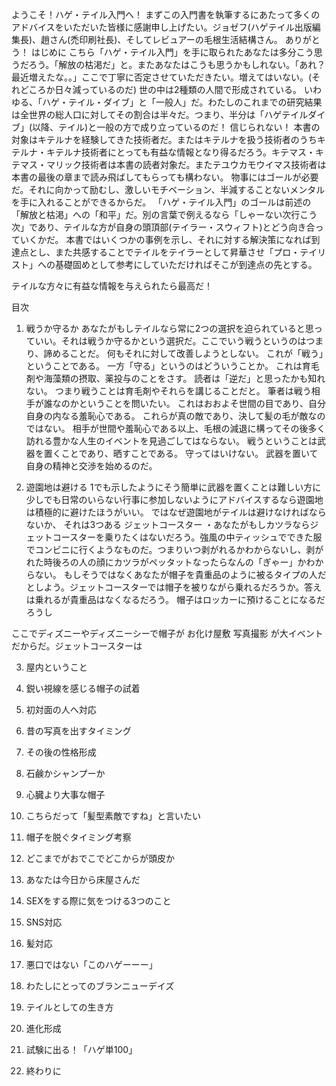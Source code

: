 ようこそ！ハゲ・テイル入門へ！
まずこの入門書を執筆するにあたって多くのアドバイスをいただいた皆様に感謝申し上げたい。ジョゼフ(ハゲテイル出版編集長)、趙さん(禿印刷社長)、そしてレビュアーの毛根生活結構さん。
ありがとう！
はじめに
こちら「ハゲ・テイル入門」を手に取られたあなたは多分こう思うだろう。「解放の枯渇だ」と。またあなたはこうも思うかもしれない。「あれ？最近増えたな。。」ここで丁寧に否定させていただきたい。増えてはいない。(それどころか日々減っているのだ)
世の中は2種類の人間で形成されている。
いわゆる、「ハゲ・テイル・ダイブ」と「一般人」だ。わたしのこれまでの研究結果は全世界の総人口に対してその割合は半々だ。つまり、半分は「ハゲテイルダイブ」(以降、テイル)と一般の方で成り立っているのだ！
信じられない！
本書の対象はキテルナを経験してきた技術者だ。またはキテルナを扱う技術者のうちキテルナ・キテルナ技術者にとっても有益な情報となり得るだろう。キテマス・キテマス・マリック技術者は本書の読者対象だ。またテユウカモウイマス技術者は本書の最後の章まで読み飛ばしてもらっても構わない。
物事にはゴールが必要だ。それに向かって励むし、激しいモチベーション、半減することないメンタルを手に入れることができるからだ。
「ハゲ・テイル入門」のゴールは前述の「解放と枯渇」への「和平」だ。別の言葉で例えるなら「しゃーない次行こう次」であり、テイルな方が自身の頭頂部(テイラー・スウィフト)とどう向き合っていくかだ。
本書ではいくつかの事例を示し、それに対する解決策になれば到達点とし、また共感することでテイルをテイラーとして昇華させ「プロ・テイリスト」への基礎固めとして参考にしていただければそこが到達点の先とする。

テイルな方々に有益な情報を与えられたら最高だ！

目次
1. 戦うか守るか
あなたがもしテイルなら常に2つの選択を迫られていると思っていい。それは戦うか守るかという選択だ。ここでいう戦うというのはつまり、諦めることだ。
何もそれに対して改善しようとしない。
これが「戦う」ということである。
一方「守る」というのはどういうことか。
これは育毛剤や海藻類の摂取、薬投与のことをさす。
読者は「逆だ」と思ったかも知れない。
つまり戦うことは育毛剤やそれらを講じることだと。
筆者は戦う相手が誰なのかということを問いたい。
これはおおよそ世間の目であり、自分自身の内なる羞恥心である。
これらが真の敵であり、決して髪の毛が敵なのではない。
相手が世間や羞恥心である以上、毛根の減退に構ってその後多く訪れる豊かな人生のイベントを見過ごしてはならない。
戦うということは武器を置くことであり、晒すことである。
守ってはいけない。
武器を置いて自身の精神と交渉を始めるのだ。

2. 遊園地は避ける
1でも示したようにそう簡単に武器を置くことは難しい方に少しでも日常のいらない行事に参加しないようにアドバイスするなら遊園地は積極的に避けたほうがいい。
ではなぜ遊園地がテイルは避けなければならないか、
それは3つある
ジェットコースター
・あなたがもしカツラならジェットコースターを乗りたくはないだろう。強風の中ティッシュでできた服でコンビニに行くようなものだ。つまりいつ剥がれるかわからないし、剥がれた時後ろの人の顔にカツラがペッタットなったらなんの「ぎゃー」かわからない。
もしそうではなくあなたが帽子を貴重品のように被るタイプの人だとしよう。ジェットコースターでは帽子を被りながら乗れるだろうか。答えは乗れるが貴重品はなくなるだろう。
帽子はロッカーに預けることになるだろうし

ここでディズニーやディズニーシーで帽子が
お化け屋敷
写真撮影
が大イベントだからだ。ジェットコースターは

3. 屋内ということ
4. 鋭い視線を感じる帽子の試着
5. 初対面の人へ対応
6. 昔の写真を出すタイミング
7. その後の性格形成
8. 石鹸かシャンプーか
9. 心臓より大事な帽子
10. こちらだって「髪型素敵ですね」と言いたい
11. 帽子を脱ぐタイミング考察
12. どこまでがおでこでどこからが頭皮か
13. あなたは今日から床屋さんだ
14. SEXをする際に気をつける3つのこと
15. SNS対応
16. 髪対応
17. 悪口ではない「このハゲーーー」

18. わたしにとってのブランニューデイズ
19. テイルとしての生き方
20. 進化形成
21. 試験に出る！「ハゲ単100」
22. 終わりに
